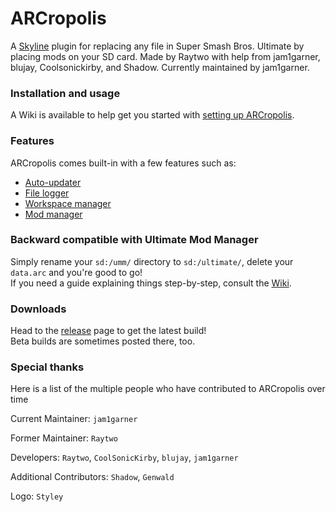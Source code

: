 # ARCropolis

A [Skyline](https://github.com/skyline-dev/skyline) plugin for replacing any file in Super Smash Bros. Ultimate by placing mods on your SD card.
Made by Raytwo with help from jam1garner, blujay, Coolsonickirby, and Shadow. Currently maintained by jam1garner.

### Installation and usage
A Wiki is available to help get you started with [setting up ARCropolis](https://github.com/Raytwo/ARCropolis/wiki/Overview-(Getting-started)).

### Features
ARCropolis comes built-in with a few features such as:
* [Auto-updater](https://github.com/Raytwo/ARCropolis/wiki/Auto-updater)
* [File logger](https://github.com/Raytwo/ARCropolis/wiki/File-logging)
* [Workspace manager](https://github.com/Raytwo/ARCropolis/wiki/Workspace-selector)
* [Mod manager](https://github.com/Raytwo/ARCropolis/wiki/Mod-manager)

### Backward compatible with Ultimate Mod Manager
Simply rename your ``sd:/umm/`` directory to ``sd:/ultimate/``, delete your ``data.arc`` and you're good to go!  
If you need a guide explaining things step-by-step, consult the [Wiki](https://github.com/Raytwo/ARCropolis/wiki/Overview-(Getting-started)).

### Downloads
Head to the [release](https://github.com/Raytwo/ARCropolis/releases/latest) page to get the latest build!  
Beta builds are sometimes posted there, too.

### Special thanks
Here is a list of the multiple people who have contributed to ARCropolis over time

Current Maintainer: ``jam1garner``

Former Maintainer: ``Raytwo``

Developers: ``Raytwo``, ``CoolSonicKirby``, ``blujay``, ``jam1garner``

Additional Contributors: ``Shadow``, ``Genwald``

Logo: ``Styley``  
